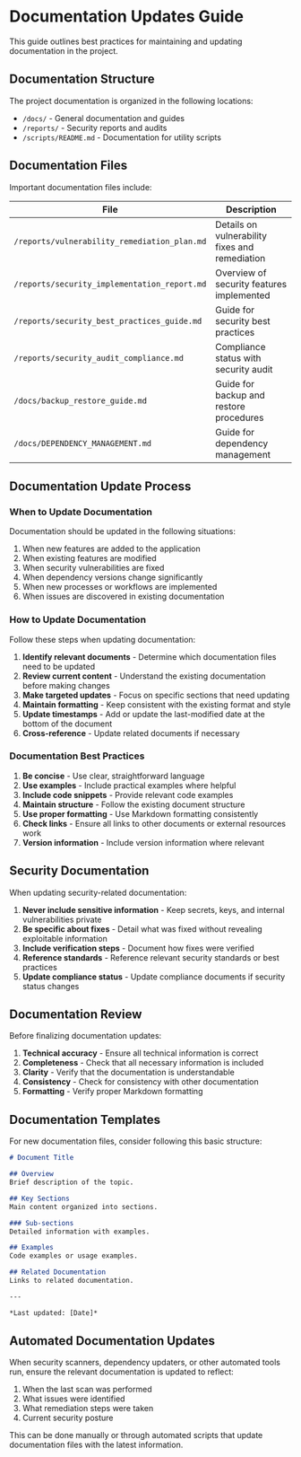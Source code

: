 # Documentation Updates Guide

This guide outlines best practices for maintaining and updating documentation in the project.

## Documentation Structure

The project documentation is organized in the following locations:

- `/docs/` - General documentation and guides
- `/reports/` - Security reports and audits
- `/scripts/README.md` - Documentation for utility scripts

## Documentation Files

Important documentation files include:

| File | Description |
|------|-------------|
| `/reports/vulnerability_remediation_plan.md` | Details on vulnerability fixes and remediation |
| `/reports/security_implementation_report.md` | Overview of security features implemented |
| `/reports/security_best_practices_guide.md` | Guide for security best practices |
| `/reports/security_audit_compliance.md` | Compliance status with security audit |
| `/docs/backup_restore_guide.md` | Guide for backup and restore procedures |
| `/docs/DEPENDENCY_MANAGEMENT.md` | Guide for dependency management |

## Documentation Update Process

### When to Update Documentation

Documentation should be updated in the following situations:

1. When new features are added to the application
2. When existing features are modified
3. When security vulnerabilities are fixed
4. When dependency versions change significantly
5. When new processes or workflows are implemented
6. When issues are discovered in existing documentation

### How to Update Documentation

Follow these steps when updating documentation:

1. **Identify relevant documents** - Determine which documentation files need to be updated
2. **Review current content** - Understand the existing documentation before making changes
3. **Make targeted updates** - Focus on specific sections that need updating
4. **Maintain formatting** - Keep consistent with the existing format and style
5. **Update timestamps** - Add or update the last-modified date at the bottom of the document
6. **Cross-reference** - Update related documents if necessary

### Documentation Best Practices

1. **Be concise** - Use clear, straightforward language
2. **Use examples** - Include practical examples where helpful
3. **Include code snippets** - Provide relevant code examples
4. **Maintain structure** - Follow the existing document structure
5. **Use proper formatting** - Use Markdown formatting consistently
6. **Check links** - Ensure all links to other documents or external resources work
7. **Version information** - Include version information where relevant

## Security Documentation

When updating security-related documentation:

1. **Never include sensitive information** - Keep secrets, keys, and internal vulnerabilities private
2. **Be specific about fixes** - Detail what was fixed without revealing exploitable information
3. **Include verification steps** - Document how fixes were verified
4. **Reference standards** - Reference relevant security standards or best practices
5. **Update compliance status** - Update compliance documents if security status changes

## Documentation Review

Before finalizing documentation updates:

1. **Technical accuracy** - Ensure all technical information is correct
2. **Completeness** - Check that all necessary information is included
3. **Clarity** - Verify that the documentation is understandable
4. **Consistency** - Check for consistency with other documentation
5. **Formatting** - Verify proper Markdown formatting

## Documentation Templates

For new documentation files, consider following this basic structure:

```markdown
# Document Title

## Overview
Brief description of the topic.

## Key Sections
Main content organized into sections.

### Sub-sections
Detailed information with examples.

## Examples
Code examples or usage examples.

## Related Documentation
Links to related documentation.

---

*Last updated: [Date]*
```

## Automated Documentation Updates

When security scanners, dependency updaters, or other automated tools run, ensure the relevant documentation is updated to reflect:

1. When the last scan was performed
2. What issues were identified
3. What remediation steps were taken
4. Current security posture

This can be done manually or through automated scripts that update documentation files with the latest information.